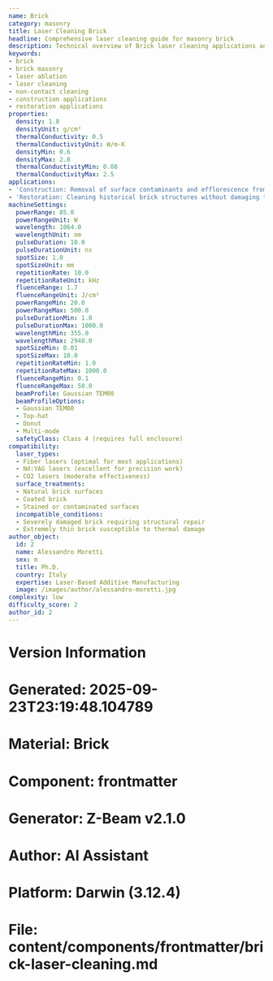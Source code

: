 ```yaml
---
name: Brick
category: masonry
title: Laser Cleaning Brick
headline: Comprehensive laser cleaning guide for masonry brick
description: Technical overview of Brick laser cleaning applications and parameters
keywords:
- brick
- brick masonry
- laser ablation
- laser cleaning
- non-contact cleaning
- construction applications
- restoration applications
properties:
  density: 1.8
  densityUnit: g/cm³
  thermalConductivity: 0.5
  thermalConductivityUnit: W/m·K
  densityMin: 0.6
  densityMax: 2.8
  thermalConductivityMin: 0.08
  thermalConductivityMax: 2.5
applications:
- 'Construction: Removal of surface contaminants and efflorescence from brick facades'
- 'Restoration: Cleaning historical brick structures without damaging the material'
machineSettings:
  powerRange: 85.0
  powerRangeUnit: W
  wavelength: 1064.0
  wavelengthUnit: nm
  pulseDuration: 10.0
  pulseDurationUnit: ns
  spotSize: 1.0
  spotSizeUnit: mm
  repetitionRate: 10.0
  repetitionRateUnit: kHz
  fluenceRange: 1.7
  fluenceRangeUnit: J/cm²
  powerRangeMin: 20.0
  powerRangeMax: 500.0
  pulseDurationMin: 1.0
  pulseDurationMax: 1000.0
  wavelengthMin: 355.0
  wavelengthMax: 2940.0
  spotSizeMin: 0.01
  spotSizeMax: 10.0
  repetitionRateMin: 1.0
  repetitionRateMax: 1000.0
  fluenceRangeMin: 0.1
  fluenceRangeMax: 50.0
  beamProfile: Gaussian TEM00
  beamProfileOptions:
  - Gaussian TEM00
  - Top-hat
  - Donut
  - Multi-mode
  safetyClass: Class 4 (requires full enclosure)
compatibility:
  laser_types:
  - Fiber lasers (optimal for most applications)
  - Nd:YAG lasers (excellent for precision work)
  - CO2 lasers (moderate effectiveness)
  surface_treatments:
  - Natural brick surfaces
  - Coated brick
  - Stained or contaminated surfaces
  incompatible_conditions:
  - Severely damaged brick requiring structural repair
  - Extremely thin brick susceptible to thermal damage
author_object:
  id: 2
  name: Alessandro Moretti
  sex: m
  title: Ph.D.
  country: Italy
  expertise: Laser-Based Additive Manufacturing
  image: /images/author/alessandro-moretti.jpg
complexity: low
difficulty_score: 2
author_id: 2
---
```



# Version Information
# Generated: 2025-09-23T23:19:48.104789
# Material: Brick
# Component: frontmatter
# Generator: Z-Beam v2.1.0
# Author: AI Assistant
# Platform: Darwin (3.12.4)
# File: content/components/frontmatter/brick-laser-cleaning.md